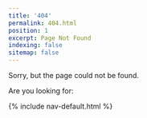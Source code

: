 ```yaml
---
title: '404'
permalink: 404.html
position: 1
excerpt: Page Not Found
indexing: false
sitemap: false
---
```


Sorry, but the page could not be found.

Are you looking for:

{% include nav-default.html %}
